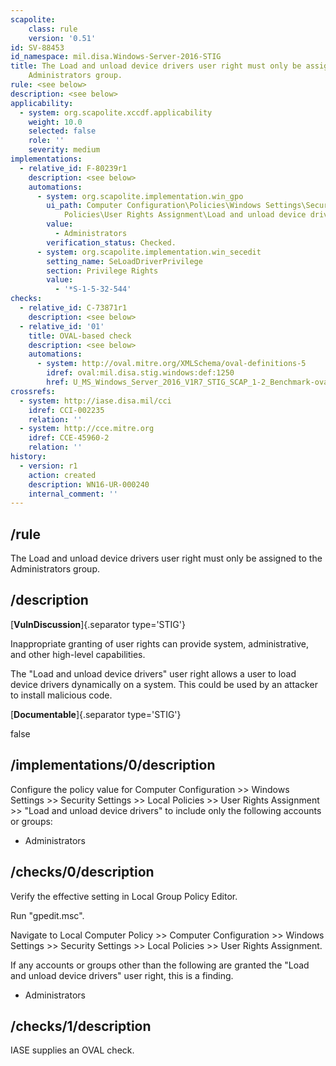 ```yaml
---
scapolite:
    class: rule
    version: '0.51'
id: SV-88453
id_namespace: mil.disa.Windows-Server-2016-STIG
title: The Load and unload device drivers user right must only be assigned to the
    Administrators group.
rule: <see below>
description: <see below>
applicability:
  - system: org.scapolite.xccdf.applicability
    weight: 10.0
    selected: false
    role: ''
    severity: medium
implementations:
  - relative_id: F-80239r1
    description: <see below>
    automations:
      - system: org.scapolite.implementation.win_gpo
        ui_path: Computer Configuration\Policies\Windows Settings\Security Settings\Local
            Policies\User Rights Assignment\Load and unload device drivers
        value:
          - Administrators
        verification_status: Checked.
      - system: org.scapolite.implementation.win_secedit
        setting_name: SeLoadDriverPrivilege
        section: Privilege Rights
        value:
          - '*S-1-5-32-544'
checks:
  - relative_id: C-73871r1
    description: <see below>
  - relative_id: '01'
    title: OVAL-based check
    description: <see below>
    automations:
      - system: http://oval.mitre.org/XMLSchema/oval-definitions-5
        idref: oval:mil.disa.stig.windows:def:1250
        href: U_MS_Windows_Server_2016_V1R7_STIG_SCAP_1-2_Benchmark-oval.xml
crossrefs:
  - system: http://iase.disa.mil/cci
    idref: CCI-002235
    relation: ''
  - system: http://cce.mitre.org
    idref: CCE-45960-2
    relation: ''
history:
  - version: r1
    action: created
    description: WN16-UR-000240
    internal_comment: ''
---
```



## /rule

The Load and unload device drivers user right must only be assigned to the Administrators group.

## /description

[**VulnDiscussion**]{.separator type='STIG'}

Inappropriate granting of user rights can provide system, administrative, and other high-level capabilities.

The "Load and unload device drivers" user right allows a user to load device drivers dynamically on a system. This could be used by an attacker to install malicious code.

[**Documentable**]{.separator type='STIG'}

false

## /implementations/0/description

Configure the policy value for Computer Configuration >> Windows Settings >> Security Settings >> Local Policies >> User Rights Assignment >> "Load and unload device drivers" to include only the following accounts or groups:

- Administrators

## /checks/0/description

Verify the effective setting in Local Group Policy Editor.

Run "gpedit.msc".

Navigate to Local Computer Policy >> Computer Configuration >> Windows Settings >> Security Settings >> Local Policies >> User Rights Assignment.

If any accounts or groups other than the following are granted the "Load and unload device drivers" user right, this is a finding.

- Administrators

## /checks/1/description

IASE supplies an OVAL check.

